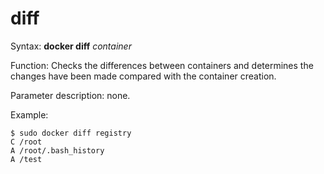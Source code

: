 # diff<a name="EN-US_TOPIC_0184808243"></a>

Syntax:  **docker diff** _container_

Function: Checks the differences between containers and determines the changes have been made compared with the container creation.

Parameter description: none.

Example:

```
$ sudo docker diff registry
C /root
A /root/.bash_history
A /test
```

  

